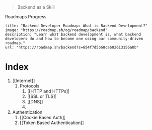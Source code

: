 > Backend as a Skill

Roadmaps Progress

```embed
title: "Backend Developer Roadmap: What is Backend Development?"
image: "https://roadmap.sh/og/roadmap/backend"
description: "Learn what backend development is, what backend developers do and how to become one using our community-driven roadmap."
url: "https://roadmap.sh/backend?s=654f7d5b68ca602613156a8b"
```

# Index
1. [[Internet]]
	1. Protocols
		1. [[HTTP and HTTPs]]
		2. [[SSL or TLS]]
		3. [[DNS]]
		4. 
2. Authentication
	1. [[Cookie Based Auth]]
	2. [[Token Based Authentication]]
